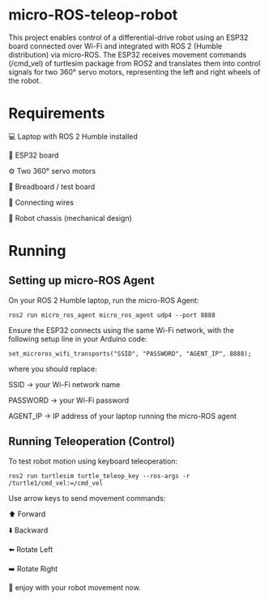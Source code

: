 # micro-ROS-teleop-robot

This project enables control of a differential-drive robot using an ESP32 board connected over Wi-Fi and integrated with ROS 2 (Humble distribution) via micro-ROS.
The ESP32 receives movement commands (/cmd_vel) of turtlesim package from ROS2 and translates them into control signals for two 360° servo motors, representing the left and right wheels of the robot.

# Requirements

💻 Laptop with ROS 2 Humble installed

🔌 ESP32 board

⚙️ Two 360° servo motors

🔋 Breadboard / test board

🧵 Connecting wires

🤖 Robot chassis (mechanical design)

# Running

## Setting up micro-ROS Agent

On your ROS 2 Humble laptop, run the micro-ROS Agent:
```
ros2 run micro_ros_agent micro_ros_agent udp4 --port 8888
```

Ensure the ESP32 connects using the same Wi-Fi network, with the following setup line in your Arduino code:
```
set_microros_wifi_transports("SSID", "PASSWORD", "AGENT_IP", 8888);
```

where you should replace:

SSID → your Wi-Fi network name

PASSWORD → your Wi-Fi password

AGENT_IP → IP address of your laptop running the micro-ROS agent

## Running Teleoperation (Control)
To test robot motion using keyboard teleoperation:
```
ros2 run turtlesim turtle_teleop_key --ros-args -r /turtle1/cmd_vel:=/cmd_vel
```

Use arrow keys to send movement commands:

⬆️ Forward

⬇️ Backward

⬅️ Rotate Left

➡️ Rotate Right

🧩 enjoy with your robot movement now. 
